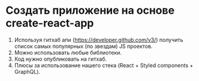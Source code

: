 # Создать приложение на основе create-react-app

1. Используя гитхаб апи (https://developer.github.com/v3/) получить список самых популярных (по звездам) JS проектов.
2. Можно использовать любые библиотеки.
3. Код нужно опубликовать на гитхаб.
4. Плюсы за использование нашего стека (React + Styled components + GraphQL).
